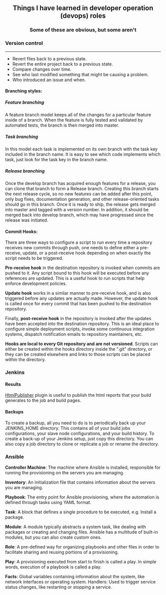 <div align="center">

## Things I have learned in developer operation (devops) roles

### Some of these are obvious, but some aren't

</div>

### Version control
---------------------------------------------

- Revert files back to a previous state.
- Revert the entire project back to a previous state.
- Compare changes over time.
- See who last modified something that might be causing a problem.
- Who introduced an issue and when.

#### Branching styles:

##### Feature branching
A feature branch model keeps all of the changes for a particular feature inside of a branch. 
When the feature is fully tested and validated by automated tests, the branch is then merged into master.
##### Task branching
In this model each task is implemented on its own branch with the task key included in the branch name. 
It is easy to see which code implements which task, just look for the task key in the branch name.
##### Release branching
Once the develop branch has acquired enough features for a release, you can clone that branch to form a Release branch. 
Creating this branch starts the next release cycle, so no new features can be added after this point, only bug fixes, documentation generation, and other release-oriented tasks should go in this branch.
Once it is ready to ship, the release gets merged into master and tagged with a version number. In addition, it should be merged back into develop branch, which may have progressed since the release was initiated.

#### Commit Hooks:

There are three ways to configure a script to run every time a repository receives new commits through push, one needs to define either a pre-receive, update, or a post-receive hook depending on when exactly the script needs to be triggered.

**Pre-receive hook** in the destination repository is invoked when commits are pushed to it. Any script bound to this hook will be executed before any references are updated.
This is a useful hook to run scripts that help enforce development policies.

**Update hook** works in a similar manner to pre-receive hook, and is also triggered before any updates are actually made. However, the update hook is called once for every commit that has been pushed to the destination repository.

Finally, **post-receive hook** in the repository is invoked after the updates have been accepted into the destination repository. This is an ideal place to configure simple deployment scripts, invoke some continuous integration systems, dispatch notification emails to repository maintainers, etc.

**Hooks are local to every Git repository and are not versioned**. Scripts can either be created within the hooks directory inside the “.git” directory, or they can be created elsewhere and links to those scripts can be placed within the directory.

### Jenkins

#### Results
[HtmlPublisher](https://wiki.jenkins.io/display/JENKINS/HTML+Publisher+Plugin) plugin is useful to publish the html reports that your build generates to the job and build pages.

#### Backups
To create a backup, all you need to do is to periodically back up your JENKINS_HOME directory. This contains all of your build jobs configurations, your slave node configurations, and your build history. To create a back-up of your Jenkins setup, just copy this directory. You can also copy a job directory to clone or replicate a job or rename the directory.

### Ansible 

**Controller Machine**: The machine where Ansible is installed, responsible for running the provisioning on the servers you are managing.

**Inventory**: An initialization file that contains information about the servers you are managing.

**Playbook**: The entry point for Ansible provisioning, where the automation is defined through tasks using YAML format.

**Task**: A block that defines a single procedure to be executed, e.g. Install a package.

**Module**: A module typically abstracts a system task, like dealing with packages or creating and changing files. Ansible has a multitude of built-in modules, but you can also create custom ones.

**Role**: A pre-defined way for organizing playbooks and other files in order to facilitate sharing and reusing portions of a provisioning.

**Play**: A provisioning executed from start to finish is called a play. In simple words, execution of a playbook is called a play.

**Facts**: Global variables containing information about the system, like network interfaces or operating system.
Handlers: Used to trigger service status changes, like restarting or stopping a service.
